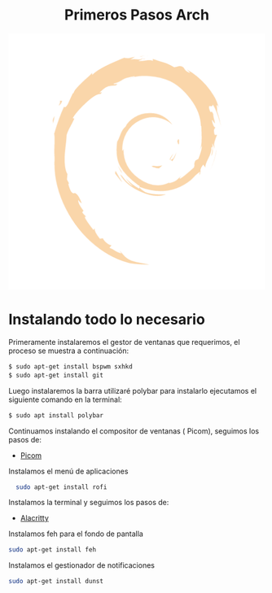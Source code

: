 <h1 align="center">Primeros Pasos Arch</h1>

<p align="center">
 
<img src="https://raw.githubusercontent.com/P4NAD3ROXIS/DotfilesForEverybody/main/Guide/Spanish-Version/Distros/Debian/Debian.png">

</p>

# Instalando todo lo necesario

Primeramente instalaremos el gestor de ventanas que requerimos, el proceso se muestra a continuación:

```bash
$ sudo apt-get install bspwm sxhkd
$ sudo apt-get install git
```

Luego instalaremos la barra utilizaré polybar para instalarlo ejecutamos el siguiente comando en la terminal:

```bash
$ sudo apt install polybar
```

Continuamos instalando el compositor de ventanas ( Picom), seguimos los pasos de:

- [Picom](https://github.com/ibhagwan/picom.git)

Instalamos el menú de aplicaciones

```bash
  sudo apt-get install rofi
```

Instalamos la terminal y seguimos los pasos de:

- [Alacritty](https://github.com/alacritty/alacritty/blob/master/INSTALL.md)

Instalamos feh para el fondo de pantalla

```bash
sudo apt-get install feh
```

Instalamos el gestionador de notificaciones

```bash
sudo apt-get install dunst
```
